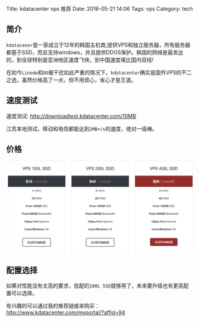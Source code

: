 Title: kdatacenter vps 推荐
Date: 2016-05-21 14:06
Tags: vps
Category: tech

## 简介

`kdatacener`是一家成立于12年的韩国主机商,提供VPS和独立服务器，所有服务器都基于SSD，而且支持windows，并且提供DDOS保护。韩国的网络是最发达的，到全球特别是亚洲地区速度飞快，到中国速度堪比国内双线!

在如今`Linode`和`DO`被干扰如此严重的情况下，`kdatacenter`确实是国外VPS的不二之选，虽然价格高了一点，但不用烦心，省心才是王道。

## 速度测试

速度测试: <http://downloadtest.kdatacenter.com/10MB>

江苏本地测试，移动和电信都能达到`2MB+/s`的速度，绝对一级棒。

## 价格

![aimg](/images/kdatacenter_price.png)

## 配置选择

如果对性能没有太高的要求，低配的`100L SSD`就够用了，未来要升级也有更高配置可以选择。

有兴趣的可以通过我的推荐链接来购买：
<http://www.kdatacenter.com/myportal/?affid=94>
